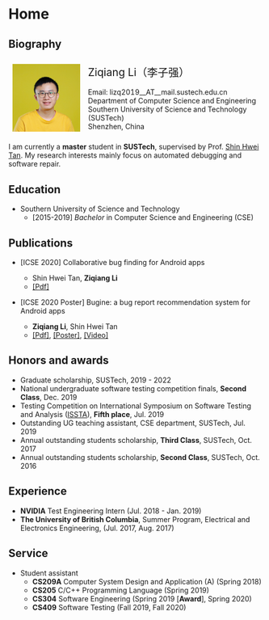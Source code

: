 # Home

## Biography


<style type="text/css">
.tg .tg-0lax{border: 1px solid transparent;text-align:left;vertical-align:middle;font-weight:normal;}
</style>

</table>
<table class="tg">
<thead>
  <tr>
    <th class="tg-0lax"><img src="./avatar.jpg" alt="protrait" width="200" style="margin-top:5px"></th>
    <th class="tg-0lax">
    <span style="font-size:1.5em;">Ziqiang Li（李子强）</span><br><br>
    Email: lizq2019__AT__mail.sustech.edu.cn<br>
    Department of Computer Science and Engineering<br>
    Southern University of Science and Technology (SUSTech)<br>
    Shenzhen, China</th>
  </tr>
</thead>
</table>

I am currently a **master** student in **SUSTech**, supervised by Prof. [Shin Hwei Tan](https://www.shinhwei.com/). My research interests mainly focus on automated debugging and software repair.

## Education

* Southern University of Science and Technology
  * \[2015-2019\] *Bachelor* in Computer Science and Engineering (CSE)

## Publications


* \[ICSE 2020\] Collaborative bug finding for Android apps
  * Shin Hwei Tan, **Ziqiang Li**
  * [\[Pdf\]](./collab-bug-finding.pdf)

* \[ICSE 2020 Poster\] Bugine: a bug report recommendation system for Android apps
  * **Ziqiang Li**, Shin Hwei Tan
  * [\[Pdf\]](./ziqiang-icse2020-poster-preprint.pdf), [\[Poster\]](./ziqiang-icse2020-poster.pdf), [\[Video\]](https://youtu.be/v9qcGVhUIyI)

## Honors and awards

- Graduate scholarship, SUSTech, 2019 - 2022
- National undergraduate software testing competition finals, **Second Class**, Dec. 2019
- Testing Competition on International Symposium on Software Testing and Analysis ([ISSTA](https://conf.researchr.org/track/issta-2019/isstatestcomp-2019-papers)), **Fifth place**, Jul. 2019
- Outstanding UG teaching assistant, CSE department, SUSTech, Jul. 2019
- Annual outstanding students scholarship, **Third Class**, SUSTech, Oct. 2017
- Annual outstanding students scholarship, **Second Class**, SUSTech, Oct. 2016

## Experience

* **NVIDIA** Test Engineering Intern (Jul. 2018 - Jan. 2019)
* **The University of British Columbia**, Summer Program, Electrical and Electronics Engineering, (Jul. 2017, Aug. 2017)

## Service 

* Student assistant
  * **CS209A** Computer System Design and Application (A) (Spring 2018)
  * **CS205** C/C++ Programming Language (Spring 2019)
  * **CS304** Software Engineering (Spring 2019 [**Award**], Spring 2020)
  * **CS409** Software Testing (Fall 2019, Fall 2020)